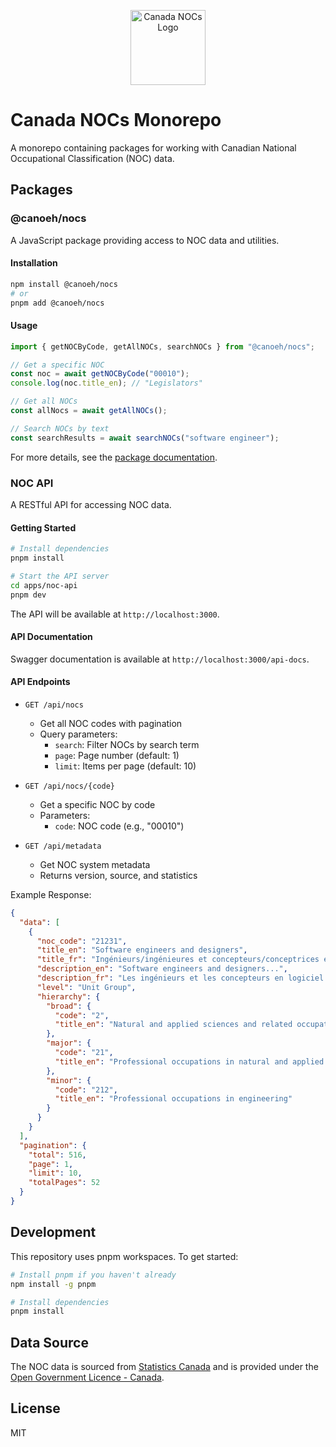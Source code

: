 <p align="center">
  <img src="https://gist.githubusercontent.com/sagunji/8c0138a7af3e4cb16059261c1a8be691/raw/d26d6d84abdbd1277747565b574f252fa9ab63c0/canoeh.svg" alt="Canada NOCs Logo" height="120"/>
</p>

# Canada NOCs Monorepo

A monorepo containing packages for working with Canadian National Occupational Classification (NOC) data.

## Packages

### @canoeh/nocs

A JavaScript package providing access to NOC data and utilities.

#### Installation

```bash
npm install @canoeh/nocs
# or
pnpm add @canoeh/nocs
```

#### Usage

```javascript
import { getNOCByCode, getAllNOCs, searchNOCs } from "@canoeh/nocs";

// Get a specific NOC
const noc = await getNOCByCode("00010");
console.log(noc.title_en); // "Legislators"

// Get all NOCs
const allNocs = await getAllNOCs();

// Search NOCs by text
const searchResults = await searchNOCs("software engineer");
```

For more details, see the [package documentation](packages/nocs/README.md).

### NOC API

A RESTful API for accessing NOC data.

#### Getting Started

```bash
# Install dependencies
pnpm install

# Start the API server
cd apps/noc-api
pnpm dev
```

The API will be available at `http://localhost:3000`.

#### API Documentation

Swagger documentation is available at `http://localhost:3000/api-docs`.

#### API Endpoints

- `GET /api/nocs`

  - Get all NOC codes with pagination
  - Query parameters:
    - `search`: Filter NOCs by search term
    - `page`: Page number (default: 1)
    - `limit`: Items per page (default: 10)

- `GET /api/nocs/{code}`

  - Get a specific NOC by code
  - Parameters:
    - `code`: NOC code (e.g., "00010")

- `GET /api/metadata`
  - Get NOC system metadata
  - Returns version, source, and statistics

Example Response:

```json
{
  "data": [
    {
      "noc_code": "21231",
      "title_en": "Software engineers and designers",
      "title_fr": "Ingénieurs/ingénieures et concepteurs/conceptrices en logiciel",
      "description_en": "Software engineers and designers...",
      "description_fr": "Les ingénieurs et les concepteurs en logiciel...",
      "level": "Unit Group",
      "hierarchy": {
        "broad": {
          "code": "2",
          "title_en": "Natural and applied sciences and related occupations"
        },
        "major": {
          "code": "21",
          "title_en": "Professional occupations in natural and applied sciences"
        },
        "minor": {
          "code": "212",
          "title_en": "Professional occupations in engineering"
        }
      }
    }
  ],
  "pagination": {
    "total": 516,
    "page": 1,
    "limit": 10,
    "totalPages": 52
  }
}
```

## Development

This repository uses pnpm workspaces. To get started:

```bash
# Install pnpm if you haven't already
npm install -g pnpm

# Install dependencies
pnpm install
```

## Data Source

The NOC data is sourced from [Statistics Canada](https://www.statcan.gc.ca/en/subjects/standard/noc/2021/indexV1) and is provided under the [Open Government Licence - Canada](https://open.canada.ca/en/open-government-licence-canada).

## License

MIT
